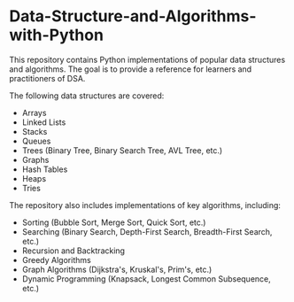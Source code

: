 # Data-Structure-and-Algorithms-with-Python
 
This repository contains Python implementations of popular data structures and algorithms. The goal is to provide a reference for learners and practitioners of DSA.

The following data structures are covered:
- Arrays
- Linked Lists
- Stacks
- Queues
- Trees (Binary Tree, Binary Search Tree, AVL Tree, etc.)
- Graphs
- Hash Tables
- Heaps
- Tries

The repository also includes implementations of key algorithms, including:

- Sorting (Bubble Sort, Merge Sort, Quick Sort, etc.)
- Searching (Binary Search, Depth-First Search, Breadth-First Search, etc.)
- Recursion and Backtracking
- Greedy Algorithms
- Graph Algorithms (Dijkstra's, Kruskal's, Prim's, etc.)
- Dynamic Programming (Knapsack, Longest Common Subsequence, etc.)
